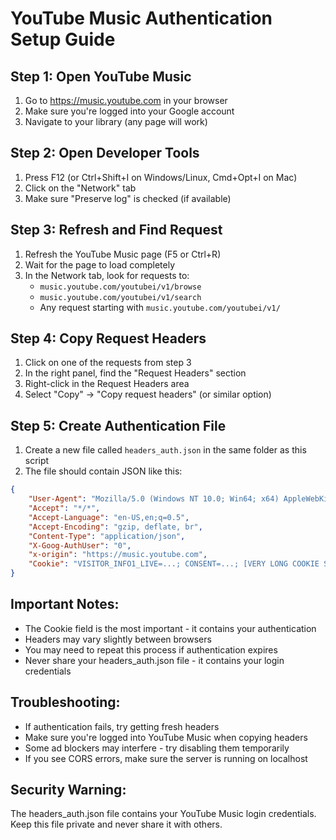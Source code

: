 # YouTube Music Authentication Setup Guide

## Step 1: Open YouTube Music
1. Go to https://music.youtube.com in your browser
2. Make sure you're logged into your Google account
3. Navigate to your library (any page will work)

## Step 2: Open Developer Tools
1. Press F12 (or Ctrl+Shift+I on Windows/Linux, Cmd+Opt+I on Mac)
2. Click on the "Network" tab
3. Make sure "Preserve log" is checked (if available)

## Step 3: Refresh and Find Request
1. Refresh the YouTube Music page (F5 or Ctrl+R)
2. Wait for the page to load completely
3. In the Network tab, look for requests to:
   - `music.youtube.com/youtubei/v1/browse`
   - `music.youtube.com/youtubei/v1/search`
   - Any request starting with `music.youtube.com/youtubei/v1/`

## Step 4: Copy Request Headers
1. Click on one of the requests from step 3
2. In the right panel, find the "Request Headers" section
3. Right-click in the Request Headers area
4. Select "Copy" → "Copy request headers" (or similar option)

## Step 5: Create Authentication File
1. Create a new file called `headers_auth.json` in the same folder as this script
2. The file should contain JSON like this:

```json
{
    "User-Agent": "Mozilla/5.0 (Windows NT 10.0; Win64; x64) AppleWebKit/537.36...",
    "Accept": "*/*",
    "Accept-Language": "en-US,en;q=0.5",
    "Accept-Encoding": "gzip, deflate, br",
    "Content-Type": "application/json",
    "X-Goog-AuthUser": "0",
    "x-origin": "https://music.youtube.com",
    "Cookie": "VISITOR_INFO1_LIVE=...; CONSENT=...; [VERY LONG COOKIE STRING]"
}
```

## Important Notes:
- The Cookie field is the most important - it contains your authentication
- Headers may vary slightly between browsers
- You may need to repeat this process if authentication expires
- Never share your headers_auth.json file - it contains your login credentials

## Troubleshooting:
- If authentication fails, try getting fresh headers
- Make sure you're logged into YouTube Music when copying headers
- Some ad blockers may interfere - try disabling them temporarily
- If you see CORS errors, make sure the server is running on localhost

## Security Warning:
The headers_auth.json file contains your YouTube Music login credentials.
Keep this file private and never share it with others.
